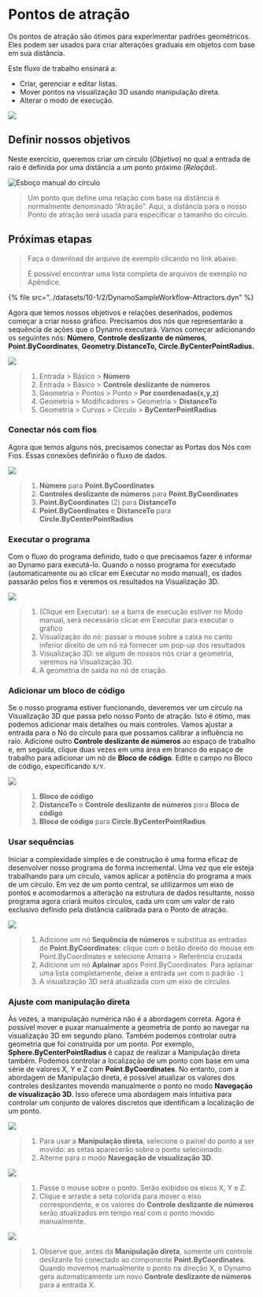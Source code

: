 # Pontos de atração

Os pontos de atração são ótimos para experimentar padrões geométricos. Eles podem ser usados para criar alterações graduais em objetos com base em sua distância.

Este fluxo de trabalho ensinará a:

* Criar, gerenciar e editar listas.
* Mover pontos na visualização 3D usando manipulação direta.
* Alterar o modo de execução.

![](../images/10-1/2/attractor1.gif)

## Definir nossos objetivos

Neste exercício, queremos criar um círculo (_Objetivo_) no qual a entrada de raio é definida por uma distância a um ponto próximo (_Relação_).

![Esboço manual do círculo](../images/10-1/2/00-Hand-Sketch-of-Circle.png)

> Um ponto que define uma relação com base na distância é normalmente denominado “Atração”. Aqui, a distância para o nosso Ponto de atração será usada para especificar o tamanho do círculo.

## Próximas etapas

> Faça o download do arquivo de exemplo clicando no link abaixo.
>
> É possível encontrar uma lista completa de arquivos de exemplo no Apêndice.

{% file src="../datasets/10-1/2/DynamoSampleWorkflow-Attractors.dyn" %}

Agora que temos nossos objetivos e relações desenhados, podemos começar a criar nosso gráfico. Precisamos dos nós que representarão a sequência de ações que o Dynamo executará. Vamos começar adicionando os seguintes nós: **Número**, **Controle deslizante de números**, **Point.ByCoordinates**, **Geometry.DistanceTo, Circle.ByCenterPointRadius.**

![](../images/10-1/2/attractor(2).png)

> 1. Entrada > Básico > **Número**
> 2. Entrada > Básico > **Controle deslizante de números**
> 3. Geometria > Pontos > Ponto > **Por coordenadas(x,y,z)**
> 4. Geometria > Modificadores > Geometria > **DistanceTo**
> 5. Geometria > Curvas > Círculo > **ByCenterPointRadius**

### Conectar nós com fios

Agora que temos alguns nós, precisamos conectar as Portas dos Nós com Fios. Essas conexões definirão o fluxo de dados.

![](../images/10-1/2/attractor(3).png)

> 1. **Número** para **Point.ByCoordinates**
> 2. **Controles deslizante de números** para **Point.ByCoordinates**
> 3. **Point.ByCoordinates** (2) para **DistanceTo**
> 4. **Point.ByCoordinates** e **DistanceTo** para **Circle.ByCenterPointRadius**

### Executar o programa

Com o fluxo do programa definido, tudo o que precisamos fazer é informar ao Dynamo para executá-lo. Quando o nosso programa for executado (automaticamente ou ao clicar em Executar no modo manual), os dados passarão pelos fios e veremos os resultados na Visualização 3D.

![](../images/10-1/2/attractor(4).png)

> 1. (Clique em Executar): se a barra de execução estiver no Modo manual, será necessário clicar em Executar para executar o gráfico
> 2. Visualização do nó: passar o mouse sobre a caixa no canto inferior direito de um nó irá fornecer um pop-up dos resultados
> 3. Visualização 3D: se algum de nossos nós criar a geometria, veremos na Visualização 3D.
> 4. A geometria de saída no nó de criação.

### Adicionar **um bloco de código**

Se o nosso programa estiver funcionando, deveremos ver um círculo na Visualização 3D que passa pelo nosso Ponto de atração. Isto é ótimo, mas podemos adicionar mais detalhes ou mais controles. Vamos ajustar a entrada para o Nó do círculo para que possamos calibrar a influência no raio. Adicione outro **Controle deslizante de números** ao espaço de trabalho e, em seguida, clique duas vezes em uma área em branco do espaço de trabalho para adicionar um nó de **Bloco de código**. Edite o campo no Bloco de código, especificando `X/Y`.

![](../images/10-1/2/attractor(5).png)

> 1. **Bloco de código**
> 2. **DistanceTo** e **Controle deslizante de números** para **Bloco de código**
> 3. **Bloco de código** para **Circle.ByCenterPointRadius**

### Usar sequências

Iniciar a complexidade simples e de construção é uma forma eficaz de desenvolver nosso programa de forma incremental. Uma vez que ele esteja trabalhando para um círculo, vamos aplicar a potência do programa a mais de um círculo. Em vez de um ponto central, se utilizarmos um eixo de pontos e acomodarmos a alteração na estrutura de dados resultante, nosso programa agora criará muitos círculos, cada um com um valor de raio exclusivo definido pela distância calibrada para o Ponto de atração.

![](../images/10-1/2/attractor(6).png)

> 1. Adicione um nó **Sequência de números** e substitua as entradas de **Point.ByCoordinates**: clique com o botão direito do mouse em Point.ByCoordinates e selecione Amarra > Referência cruzada
> 2. Adicione um nó **Aplainar** após Point.ByCoordinates. Para aplainar uma lista completamente, deixe a entrada `amt` com o padrão `-1`
> 3. A visualização 3D será atualizada com um eixo de círculos

### Ajuste com manipulação direta

Às vezes, a manipulação numérica não é a abordagem correta. Agora é possível mover e puxar manualmente a geometria de ponto ao navegar na visualização 3D em segundo plano. Também podemos controlar outra geometria que foi construída por um ponto. Por exemplo, **Sphere.ByCenterPointRadius** é capaz de realizar a Manipulação direta também. Podemos controlar a localização de um ponto com base em uma série de valores X, Y e Z com **Point.ByCoordinates**. No entanto, com a abordagem de Manipulação direta, é possível atualizar os valores dos controles deslizantes movendo manualmente o ponto no modo **Navegação de visualização 3D**. Isso oferece uma abordagem mais intuitiva para controlar um conjunto de valores discretos que identificam a localização de um ponto.

![](../images/10-1/2/attractor(7).png)

> 1. Para usar a **Manipulação direta**, selecione o painel do ponto a ser movido: as setas aparecerão sobre o ponto selecionado.
> 2. Alterne para o modo **Navegação de visualização 3D**.

![](../images/10-1/2/attractor\(8\).png)

> 1. Passe o mouse sobre o ponto. Serão exibidos os eixos X, Y e Z.
> 2. Clique e arraste a seta colorida para mover o eixo correspondente, e os valores do **Controle deslizante de números** serão atualizados em tempo real com o ponto movido manualmente.

![](../images/10-1/2/attractor(1).png)

> 1. Observe que, antes da **Manipulação direta**, somente um controle deslizante foi conectado ao componente **Point.ByCoordinates**. Quando movemos manualmente o ponto na direção X, o Dynamo gera automaticamente um novo **Controle deslizante de números** para a entrada X.

